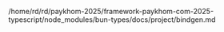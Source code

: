 /home/rd/rd/paykhom-2025/framework-paykhom-com-2025-typescript/node_modules/bun-types/docs/project/bindgen.md